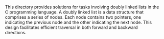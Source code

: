 This directory provides solutions for tasks involving doubly linked lists in the C programming language.
A doubly linked list is a data structure that comprises a series of nodes. Each node contains two pointers, one indicating the previous node and the other indicating the next node. This design facilitates efficient traversal in both forward and backward directions.
